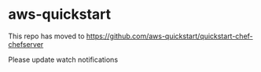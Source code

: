 # aws-quickstart

This repo has moved to https://github.com/aws-quickstart/quickstart-chef-chefserver

Please update watch notifications
